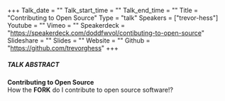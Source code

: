 +++
Talk_date = ""
Talk_start_time = ""
Talk_end_time = ""
Title = "Contributing to Open Source"
Type = "talk"
Speakers = ["trevor-hess"]
Youtube = ""
Vimeo = ""
Speakerdeck = "https://speakerdeck.com/doddfwvol/contibuting-to-open-source"
Slideshare = ""
Slides = ""
Website = ""
Github = "https://github.com/trevorghess"
+++

##### TALK ABSTRACT

<strong>Contributing to Open Source</strong><br>
How the <strong>FORK</strong> do I contribute to open source software!?